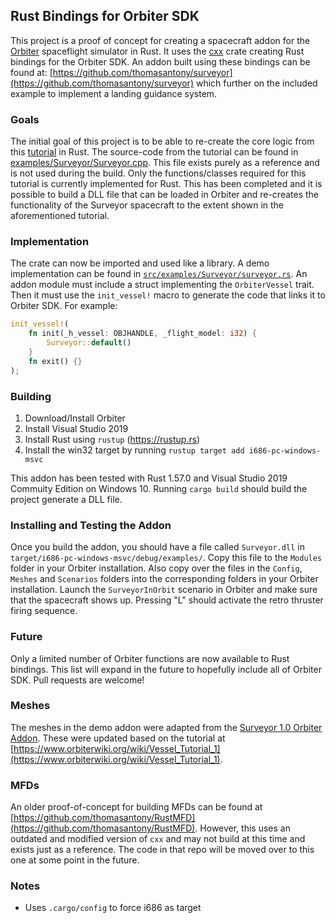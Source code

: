 ## Rust Bindings for Orbiter SDK

This project is a proof of concept for creating a spacecraft addon for the [Orbiter](https://github.com/orbitersim/orbiter) spaceflight simulator in Rust. It uses the [cxx](https://www.cxx.rs) crate creating Rust bindings for the Orbiter SDK. An addon built using these bindings can be found at: [https://github.com/thomasantony/surveyor](https://github.com/thomasantony/surveyor) which further on the included example to implement a landing guidance system.


### Goals

The initial goal of this project is to be able to re-create the core logic from this [tutorial](https://www.orbiterwiki.org/wiki/Vessel_Tutorial_1) in Rust. The source-code from the tutorial can be found in [examples/Surveyor/Surveyor.cpp](examples/Surveyor/Surveyor.cpp). This file exists purely as a reference and is not used during the build. Only the functions/classes required for this tutorial is currently implemented for Rust. This has been completed and it is possible to build a DLL file that can be loaded in Orbiter and re-creates the functionality of the Surveyor spacecraft to the extent shown in the aforementioned tutorial.

### Implementation

The crate can now be imported and used like a library. A demo implementation can be found in [`src/examples/Surveyor/surveyor.rs`](src/examples/Surveyor/surveyor.rs). An addon module must include a struct implementing the `OrbiterVessel` trait. Then it must use the `init_vessel!` macro to generate the code that links it to Orbiter SDK. For example:

```rust
init_vessel!(
    fn init(_h_vessel: OBJHANDLE, _flight_model: i32) {
        Surveyor::default()
    }
    fn exit() {}
);
```

### Building

1. Download/Install Orbiter
2. Install Visual Studio 2019
3. Install Rust using `rustup` (https://rustup.rs)
4. Install the win32 target by running `rustup target add i686-pc-windows-msvc`

This addon has been tested with Rust 1.57.0 and Visual Studio 2019 Commuity Edition on Windows 10. Running `cargo build` should build the project generate a DLL file.

### Installing and Testing the Addon

Once you build the addon, you should have a file called `Surveyor.dll` in ` target/i686-pc-windows-msvc/debug/examples/`. Copy this file to the `Modules` folder in your Orbiter installation. Also copy over the files in the `Config`, `Meshes` and `Scenarios` folders into the corresponding folders in your Orbiter installation. Launch the `SurveyorInOrbit` scenario in Orbiter and make sure that the spacecraft shows up. Pressing "L" should activate the retro thruster firing sequence.

### Future

Only a limited number of Orbiter functions are now available to Rust bindings. This list will expand in the future to hopefully include all of Orbiter SDK. Pull requests are welcome!

### Meshes

The meshes in the demo addon were adapted from the [Surveyor 1.0 Orbiter Addon](https://www.orbithangar.com/showAddon.php?id=e69853be-2dd6-4b37-a5df-fe6827c01cae). These were updated based on the tutorial at [https://www.orbiterwiki.org/wiki/Vessel_Tutorial_1](https://www.orbiterwiki.org/wiki/Vessel_Tutorial_1).

### MFDs

An older proof-of-concept for building MFDs can be found at [https://github.com/thomasantony/RustMFD](https://github.com/thomasantony/RustMFD). However, this uses an outdated and modified version of `cxx` and may not build at this time and exists just as a reference. The code in that repo will be moved over to this one at some point in the future.

### Notes
- Uses `.cargo/config` to force i686 as target
